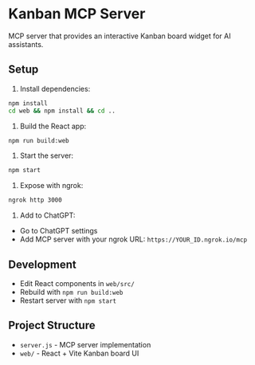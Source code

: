 # Kanban MCP Server

MCP server that provides an interactive Kanban board widget for AI assistants.

## Setup

1. Install dependencies:
```bash
npm install
cd web && npm install && cd ..
```

1. Build the React app:

```bash
npm run build:web
```

1. Start the server:

```bash
npm start
```

1. Expose with ngrok:

```bash
ngrok http 3000
```

1. Add to ChatGPT:
- Go to ChatGPT settings
- Add MCP server with your ngrok URL: `https://YOUR_ID.ngrok.io/mcp`

## Development

- Edit React components in `web/src/`
- Rebuild with `npm run build:web`
- Restart server with `npm start`

## Project Structure

- `server.js` - MCP server implementation
- `web/` - React + Vite Kanban board UI
